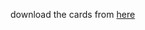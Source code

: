 <p> download the cards from <a href = 'http://opengameart.org/content/playing-cards-vector-png' target="_blank"> here</a></p>

